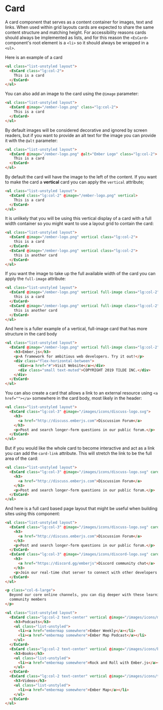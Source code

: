 # Card

A card component that serves as a content container for images, text and links. When used within grid layouts cards are expected to share the same content structure and matching height. For accessibility reasons cards should always be implemented as lists, and for this reason the `<EsCard>` component's root element is a `<li>` so it should always be wrapped in a `<ul>`.

Here is an example of a card

```html
<ul class="list-unstyled layout">
  <EsCard class="lg:col-2">
    This is a card
  </EsCard>
</ul>
```

You can also add an image to the card using the `@image` parameter:

```html
<ul class="list-unstyled layout">
  <EsCard @image="/ember-logo.png" class="lg:col-2">
    This is a card
  </EsCard>
</ul>
```

By default images will be considered decorative and ignored by screen readers, but if you want to provide an alt text for the image you can provide it with the `@alt` parameter:

```html
<ul class="list-unstyled layout">
  <EsCard @image="/ember-logo.png" @alt="Ember Logo" class="lg:col-2">
    This is a card
  </EsCard>
</ul>
```

By default the card will have the image to the left of the content. If you want to make the card a **vertical** card you can apply the `vertical` attribute;

```html
<ul class="list-unstyled layout">
  <EsCard class="lg:col-2" @image="/ember-logo.png" vertical>
    This is a card
  </EsCard>
</ul>
```

It is unlikely that you will be using this vertical display of a card with a full width container so you might want to use a layout grid to contain the card:

```html
<ul class="list-unstyled layout">
  <EsCard @image="/ember-logo.png" vertical class="lg:col-2">
    this is a card
  </EsCard>
  <EsCard @image="/ember-logo.png" vertical class="lg:col-2">
    this is another card
  </EsCard>
</ul>
```

If you want the image to take up the full available width of the card you can apply the `full-image` attribute:

```html
<ul class="list-unstyled layout">
  <EsCard @image="/ember-logo.png" vertical full-image class="lg:col-2">
    this is a card
  </EsCard>
  <EsCard @image="/ember-logo.png" vertical full-image class="lg:col-2">
    this is another card
  </EsCard>
</ul>
```

And here is a fuller example of a vertical, full-image card that has more structure in the card body

```html
<ul class="list-unstyled layout">
  <EsCard @image="/ember-logo.png" vertical full-image class="lg:col-2">
    <h3>Ember.js</h3>
    <p>A framework for ambitious web developers. Try it out!</p>
    <div class="flex-horizontal-between">
      <div><a href="#">Visit Website</a></div>
      <div class="small text-muted">COPYRIGHT 2019 TILDE INC.</div>
    </div>
  </EsCard>
</ul>
```

You can also create a card that allows a link to an external resource using `<a href=""></a>` somewhere in the card body, most likely in the header:

```html
<ul class="list-unstyled layout">
  <EsCard class="lg:col-3" @image="/images/icons/discuss-logo.svg">
    <h3>
      <a href="http://discuss.emberjs.com">Discussion Forum</a>
    </h3>
    <p>Post and search longer-form questions in our public forum.</p>
  </EsCard>
</ul>
```

But if you would like the whole card to become interactive and act as a link you can add the `card-link` attribute. This will stretch the link to be the full area of the card:

```html
<ul class="list-unstyled layout">
  <EsCard class="lg:col-3" @image="/images/icons/discuss-logo.svg" card-link>
    <h3>
      <a href="http://discuss.emberjs.com">Discussion Forum</a>
    </h3>
    <p>Post and search longer-form questions in our public forum.</p>
  </EsCard>
</ul>
```

And here is a full card based page layout that might be useful when building sites using this component:

```html
<ul class="list-unstyled layout">
  <EsCard class="lg:col-3" @image="/images/icons/discuss-logo.svg" card-link>
    <h3>
      <a href="http://discuss.emberjs.com">Discussion Forum</a>
    </h3>
    <p>Post and search longer-form questions in our public forum.</p>
  </EsCard>
  <EsCard class="lg:col-3" @image="/images/icons/discord-logo.svg" card-link>
    <h3>
      <a href="https://discord.gg/emberjs">Discord community chat</a>
    </h3>
    <p>Join our real-time chat server to connect with other developers and get answers.</p>
  </EsCard>
</ul>

<p class="col-6-large">
  Beyond our core online channels, you can dig deeper with these learning resources from the
  community members
</p>

<ul class="list-unstyled layout">
  <EsCard class="lg:col-2 text-center" vertical @image="/images/icons/mic-icon.svg">
    <h3>Podcasts</h3>
    <ul class="list-unstyled">
      <li><a href="embermap somewhere">Ember Weekly</a></li>
      <li><a href="embermap somewhere">Ember Map Podcast</a></li>
    </ul>
  </EsCard>
  <EsCard class="lg:col-2 text-center" vertical @image="/images/icons/book-icon.svg">
    <h3>Books</h3>
    <ul class="list-unstyled">
      <li><a href="embermap somewhere">Rock and Roll with Ember.js</a></li>
    </ul>
  </EsCard>
  <EsCard class="lg:col-2 text-center" vertical @image="/images/icons/tv-icon.svg">
    <h3>Videos</h3>
    <ul class="list-unstyled">
      <li><a href="embermap somewhere">Ember Map</a></li>
    </ul>
  </EsCard>
</ul>
```
